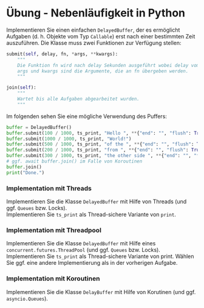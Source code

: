 # Übung - Nebenläufigkeit in Python

Implementieren Sie einen einfachen `DelayedBuffer`, der es ermöglicht Aufgaben (d. h. Objekte vom Typ `Callable`) erst nach einer bestimmten Zeit auszuführen. Die Klasse muss zwei Funktionen zur Verfügung stellen:

```python
submit(self, delay, fn, *args, **kwargs):
    """
    Die Funktion fn wird nach delay Sekunden ausgeführt wobei delay vom Typ Float ist.
    args und kwargs sind die Argumente, die an fn übergeben werden.
    """

join(self):
    """
    Wartet bis alle Aufgaben abgearbeitet wurden.
    """
```

Im folgenden sehen Sie eine mögliche Verwendung des Puffers:

```python
buffer = DelayedBuffer()
buffer.submit(100 / 1000, ts_print, "Hello ", **{"end": "", "flush": True})
buffer.submit(1000 / 1000, ts_print, "World!")
buffer.submit(500 / 1000, ts_print, "of the ", **{"end": "", "flush": True})
buffer.submit(200 / 1000, ts_print, "from ", **{"end": "", "flush": True})
buffer.submit(300 / 1000, ts_print, "the other side ", **{"end": "", "flush": True})
# ggf. await buffer.join() im Falle von Koroutinen
buffer.join()
print("Done.")
```

### Implementation mit Threads
Implementieren Sie die Klasse `DelayedBuffer` mit Hilfe von Threads (und ggf. `Queues` bzw. Locks).  
Implementieren Sie `ts_print` als Thread-sichere Variante von `print`.

### Implementation mit Threadpool
Implementieren Sie die Klasse `DelayedBuffer` mit Hilfe eines `concurrent.futures.ThreadPool` (und
ggf. `Queues` bzw. Locks).  
Implementieren Sie `ts_print` als Thread-sichere Variante von print. Wählen Sie ggf. eine andere
Implementierung als in der vorherigen Aufgabe.

### Implementation mit Koroutinen
Implementieren Sie die Klasse `DelayBuffer` mit Hilfe von Korutinen (und ggf. `asyncio.Queues`).